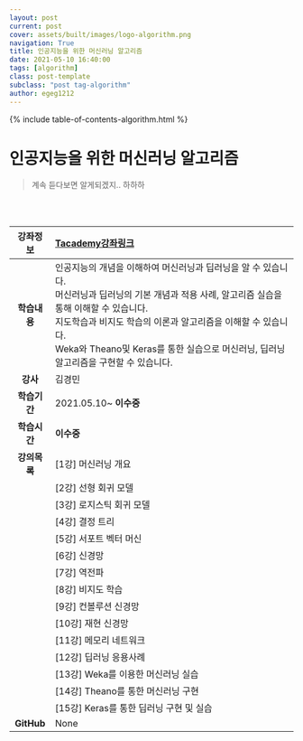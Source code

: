 ```yaml
---
layout: post
current: post
cover: assets/built/images/logo-algorithm.png
navigation: True
title: 인공지능을 위한 머신러닝 알고리즘
date: 2021-05-10 16:40:00
tags: [algorithm]
class: post-template
subclass: "post tag-algorithm"
author: egeg1212
---
```


{% include table-of-contents-algorithm.html %}

# 인공지능을 위한 머신러닝 알고리즘

> 계속 듣다보면 알게되겠지.. 하하하

<br><br>

| **강좌정보** | [Tacademy강좌링크](https://tacademy.skplanet.com/live/player/onlineLectureDetail.action?seq=103)                                                                                                                                                                                                                 |
| :----------: | :--------------------------------------------------------------------------------------------------------------------------------------------------------------------------------------------------------------------------------------------------------------------------------------------------------------- |
| **학습내용** | 인공지능의 개념을 이해하여 머신러닝과 딥러닝을 알 수 있습니다.<br>머신러닝과 딥러닝의 기본 개념과 적용 사례, 알고리즘 실습을 통해 이해할 수 있습니다.<br>지도학습과 비지도 학습의 이론과 알고리즘을 이해할 수 있습니다.<br>Weka와 Theano및 Keras를 통한 실습으로 머신러닝, 딥러닝 알고리즘을 구현할 수 있습니다. |
|   **강사**   | 김경민                                                                                                                                                                                                                                                                                                           |
| **학습기간** | 2021.05.10~ **이수중**                                                                                                                                                                                                                                                                                           |
| **학습시간** | **이수중**                                                                                                                                                                                                                                                                                                       |
| **강의목록** | [1강] 머신러닝 개요                                                                                                                                                                                                                                                                                              |
|              | [2강] 선형 회귀 모델                                                                                                                                                                                                                                                                                             |
|              | [3강] 로지스틱 회귀 모델                                                                                                                                                                                                                                                                                         |
|              | [4강] 결정 트리                                                                                                                                                                                                                                                                                                  |
|              | [5강] 서포트 벡터 머신                                                                                                                                                                                                                                                                                           |
|              | [6강] 신경망                                                                                                                                                                                                                                                                                                     |
|              | [7강] 역전파                                                                                                                                                                                                                                                                                                     |
|              | [8강] 비지도 학습                                                                                                                                                                                                                                                                                                |
|              | [9강] 컨볼루션 신경망                                                                                                                                                                                                                                                                                            |
|              | [10강] 재현 신경망                                                                                                                                                                                                                                                                                               |
|              | [11강] 메모리 네트워크                                                                                                                                                                                                                                                                                           |
|              | [12강] 딥러닝 응용사례                                                                                                                                                                                                                                                                                           |
|              | [13강] Weka를 이용한 머신러닝 실습                                                                                                                                                                                                                                                                               |
|              | [14강] Theano를 통한 머신러닝 구현                                                                                                                                                                                                                                                                               |
|              | [15강] Keras를 통한 딥러닝 구현 및 실습                                                                                                                                                                                                                                                                          |
|  **GitHub**  | None                                                                                                                                                                                                                                                                                                             |

<br>
